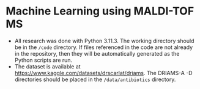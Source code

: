 # Machine Learning using MALDI-TOF MS
- All research was done with Python 3.11.3. The working directory should be in the `/code` directory. If files referenced in the code are not already in the repository, then they will be automatically generated as the Python scripts are run.
- The dataset is available at https://www.kaggle.com/datasets/drscarlat/driams. The DRIAMS-A -D directories should be placed in the `/data/antibiotics` directory.